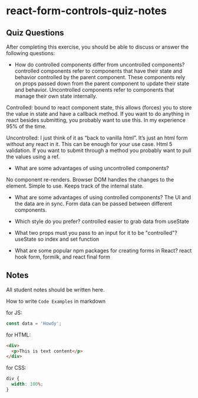 # react-form-controls-quiz-notes

## Quiz Questions

After completing this exercise, you should be able to discuss or answer the following questions:

- How do controlled components differ from uncontrolled components?
  controlled components refer to components that have their state and behavior controlled by the parent component. These components rely on props passed down from the parent component to update their state and behavior. Uncontrolled components refer to components that manage their own state internally.

Controlled: bound to react component state, this allows (forces) you to store the value in state and have a callback method. If you want to do anything in react besides submitting, you probably want to use this. In my experience 95% of the time.

Uncontrolled: I just think of it as “back to vanilla html”. It’s just an html form without any react in it. This can be enough for your use case. Html 5 validation. If you want to submit through a method you probably want to pull the values using a ref.

- What are some advantages of using uncontrolled components?

No component re-renders.
Browser DOM handles the changes to the element.
Simple to use.
Keeps track of the internal state.

- What are some advantages of using controlled components?
  The UI and the data are in sync. Form data can be passed between different components.

- Which style do you prefer?
  controlled easier to grab data from useState

- What two props must you pass to an input for it to be "controlled"?
  useState so index and set function

- What are some popular npm packages for creating forms in React?
  react hook form, formilk, and react final form

## Notes

All student notes should be written here.

How to write `Code Examples` in markdown

for JS:

```javascript
const data = 'Howdy';
```

for HTML:

```html
<div>
  <p>This is text content</p>
</div>
```

for CSS:

```css
div {
  width: 100%;
}
```
